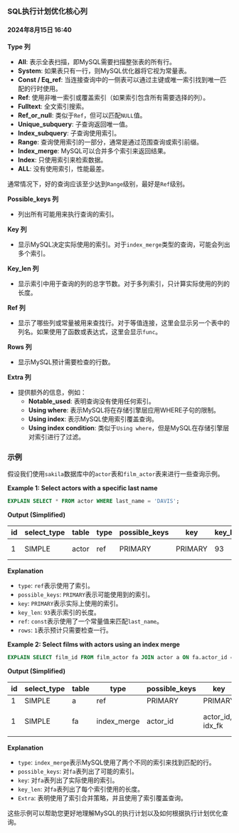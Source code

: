 ### SQL执行计划优化核心列

#### 2024年8月15日 16:40

**Type 列**

- **All**: 表示全表扫描，即MySQL需要扫描整张表的所有行。
- **System**: 如果表只有一行，则MySQL优化器将它视为常量表。
- **Const / Eq_ref**: 当连接查询中的一侧表可以通过主键或唯一索引找到唯一匹配的行时使用。
- **Ref**: 使用非唯一索引或覆盖索引（如果索引包含所有需要选择的列）。
- **Fulltext**: 全文索引搜索。
- **Ref_or_null**: 类似于`Ref`，但可以匹配`NULL`值。
- **Unique_subquery**: 子查询返回唯一值。
- **Index_subquery**: 子查询使用索引。
- **Range**: 查询使用索引的一部分，通常是通过范围查询或索引前缀。
- **Index_merge**: MySQL可以合并多个索引来返回结果。
- **Index**: 只使用索引来检索数据。
- **ALL**: 没有使用索引，性能最差。

通常情况下，好的查询应该至少达到`Range`级别，最好是`Ref`级别。

**Possible_keys 列**
- 列出所有可能用来执行查询的索引。

**Key 列**
- 显示MySQL决定实际使用的索引。对于`index_merge`类型的查询，可能会列出多个索引。

**Key_len 列**
- 显示索引中用于查询的列的总字节数。对于多列索引，只计算实际使用的列的长度。

**Ref 列**
- 显示了哪些列或常量被用来查找行。对于等值连接，这里会显示另一个表中的列名。如果使用了函数或表达式，这里会显示`func`。

**Rows 列**
- 显示MySQL预计需要检查的行数。

**Extra 列**
- 提供额外的信息，例如：
  - **Notable_used**: 表明查询没有使用任何索引。
  - **Using where**: 表示MySQL将在存储引擎层应用WHERE子句的限制。
  - **Using index**: 表示MySQL使用索引覆盖查询。
  - **Using index condition**: 类似于`Using where`，但是MySQL在存储引擎层对索引进行了过滤。

### 示例

假设我们使用`sakila`数据库中的`actor`表和`film_actor`表来进行一些查询示例。

**Example 1: Select actors with a specific last name**
```sql
EXPLAIN SELECT * FROM actor WHERE last_name = 'DAVIS';
```

**Output (Simplified)**


| id | select_type | table | type   | possible_keys | key     | key_len | ref   | rows | Extra       |
|----|-------------|-------|--------|---------------|---------|---------|-------|------|-------------|
|  1 | SIMPLE      | actor | ref    | PRIMARY       | PRIMARY | 93      | const |    1 | Using where |

**Explanation**

- `type`: `ref`表示使用了索引。
- `possible_keys`: `PRIMARY`表示可能使用到的索引。
- `key`: `PRIMARY`表示实际上使用的索引。
- `key_len`: `93`表示索引的长度。
- `ref`: `const`表示使用了一个常量值来匹配`last_name`。
- `rows`: `1`表示预计只需要检查一行。

**Example 2: Select films with actors using an index merge**
```sql
EXPLAIN SELECT film_id FROM film_actor fa JOIN actor a ON fa.actor_id = a.actor_id WHERE a.first_name = 'PENELOPE' AND a.last_name = 'GUINESS';
```

**Output (Simplified)**

| id | select_type | table | type       | possible_keys | key              | key_len | ref   | rows | Extra                                        |
|----|-------------|-------|------------|---------------|------------------|---------|-------|------|----------------------------------------------|
|  1 | SIMPLE      | a     | ref        | PRIMARY       | PRIMARY          | 93      | const |    1 | Using where                                  |
|  1 | SIMPLE      | fa    | index_merge| actor_id      | actor_id, idx_fk | 5, 5    | NULL  |    1 | Using index; Using index_merge(idx_fk, actor_id) |

**Explanation**
- `type`: `index_merge`表示MySQL使用了两个不同的索引来找到匹配的行。
- `possible_keys`: 对`fa`表列出了可能的索引。
- `key`: 对`fa`表列出了实际使用的索引。
- `key_len`: 对`fa`表列出了每个索引使用的长度。
- `Extra`: 表明使用了索引合并策略，并且使用了索引覆盖查询。

这些示例可以帮助您更好地理解MySQL的执行计划以及如何根据执行计划优化查询。